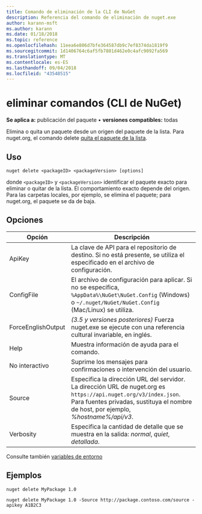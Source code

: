 ```yaml
---
title: Comando de eliminación de la CLI de NuGet
description: Referencia del comando de eliminación de nuget.exe
author: karann-msft
ms.author: karann
ms.date: 01/18/2018
ms.topic: reference
ms.openlocfilehash: 11eea6e806d7bfe364587db9c7ef8374da1819f9
ms.sourcegitcommit: 1d1406764c6af5fb7801d462e0c4afc9092fa569
ms.translationtype: MT
ms.contentlocale: es-ES
ms.lasthandoff: 09/04/2018
ms.locfileid: "43548515"
---
```

# <a name="delete-command-nuget-cli"></a>eliminar comandos (CLI de NuGet)

**Se aplica a:** publicación del paquete &bullet; **versiones compatibles:** todas

Elimina o quita un paquete desde un origen del paquete de la lista. Para nuget.org, el comando delete [quita el paquete de la lista](../policies/deleting-packages.md).

## <a name="usage"></a>Uso

```cli
nuget delete <packageID> <packageVersion> [options]
```

donde `<packageID>` y `<packageVersion>` identificar el paquete exacto para eliminar o quitar de la lista. El comportamiento exacto depende del origen. Para las carpetas locales, por ejemplo, se elimina el paquete; para nuget.org, el paquete se da de baja.

## <a name="options"></a>Opciones

| Opción | Descripción |
| --- | --- |
| ApiKey | La clave de API para el repositorio de destino. Si no está presente, se utiliza el especificado en el archivo de configuración. |
| ConfigFile | El archivo de configuración para aplicar. Si no se especifica, `%AppData%\NuGet\NuGet.Config` (Windows) o `~/.nuget/NuGet/NuGet.Config` (Mac/Linux) se utiliza.|
| ForceEnglishOutput | *(3.5 y versiones posteriores)*  Fuerza nuget.exe se ejecute con una referencia cultural invariable, en inglés. |
| Help | Muestra información de ayuda para el comando. |
| No interactivo | Suprime los mensajes para confirmaciones o intervención del usuario. |
| Source | Especifica la dirección URL del servidor. La dirección URL de nuget.org es `https://api.nuget.org/v3/index.json`. Para fuentes privadas, sustituya el nombre de host, por ejemplo, *%hostname%/api/v3*. |
| Verbosity | Especifica la cantidad de detalle que se muestra en la salida: *normal*, *quiet*, *detallada*. |

Consulte también [variables de entorno](cli-ref-environment-variables.md)

## <a name="examples"></a>Ejemplos

```cli
nuget delete MyPackage 1.0

nuget delete MyPackage 1.0 -Source http://package.contoso.com/source -apikey A1B2C3
```
